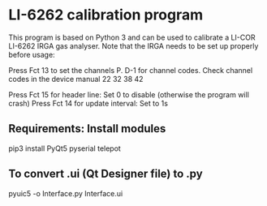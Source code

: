 # LI-6262 calibration program

This program is based on Python 3 and can be used to calibrate a LI-COR LI-6262 IRGA gas analyser. Note that the IRGA needs to be set up properly before usage:

Press Fct 13 to set the channels
P. D-1 for channel codes. Check channel codes in the device manual
22
32
38
42

Press Fct 15 for header line: Set 0 to disable (otherwise the program will crash)
Press Fct 14 for update interval: Set to 1s

Requirements: Install modules
-----------------------------
pip3 install PyQt5 pyserial telepot

To convert .ui (Qt Designer file) to .py
----------------------------------------
pyuic5 -o Interface.py Interface.ui



